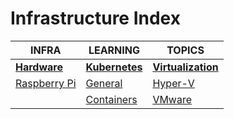 # Infrastructure Index

|INFRA|LEARNING|TOPICS|
|---|---|---|
|[**Hardware**](hardware-index)|[**Kubernetes**](kubernetes-index)|[**Virtualization**](virtualization-index)|
|[Raspberry Pi](infrastructure/hardware/hardware-raspberrypi)|[General](infrastructure/kubernetes/kubernetes-general)|[Hyper-V](infrastructure/virtualization/virtualization-hyperv)|
||[Containers](infrastructure/kubernetes/kubernetes-containers)|[VMware](infrastructure/virtualization/virtualization-vmware)|
